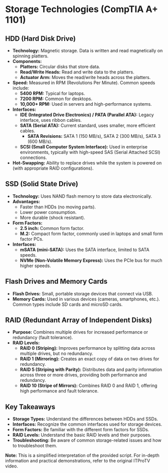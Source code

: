 # Storage Technologies (CompTIA A+ 1101)

## HDD (Hard Disk Drive)
* **Technology:** Magnetic storage. Data is written and read magnetically on spinning platters.
* **Components:**
    * **Platters:** Circular disks that store data.
    * **Read/Write Heads:**  Read and write data to the platters.
    * **Actuator Arm:** Moves the read/write heads across the platters.
* **Speed:** Measured in RPM (Revolutions Per Minute). Common speeds include:
    * **5400 RPM:** Typical for laptops.
    * **7200 RPM:** Common for desktops.
    * **10,000+ RPM:**  Used in servers and high-performance systems.
* **Interfaces:**
    * **IDE (Integrated Drive Electronics) / PATA (Parallel ATA):** Legacy interface, uses ribbon cables.
    * **SATA (Serial ATA):** Current standard, uses smaller, more efficient cables.
        * **SATA Revisions:**  SATA 1 (150 MB/s), SATA 2 (300 MB/s), SATA 3 (600 MB/s).
    * **SCSI (Small Computer System Interface):**  Used in enterprise environments, typically with high-speed SAS (Serial Attached SCSI) connections.
* **Hot-Swapping:** Ability to replace drives while the system is powered on (with appropriate RAID configurations).

## SSD (Solid State Drive)
* **Technology:**  Uses NAND flash memory to store data electronically.
* **Advantages:**
    * Faster than HDDs (no moving parts).
    * Lower power consumption.
    * More durable (shock resistant).
* **Form Factors:**
    * **2.5 inch:**  Common form factor.
    * **M.2:**  Compact form factor, commonly used in laptops and small form factor PCs.
* **Interfaces:**
    * **mSATA (mini-SATA):** Uses the SATA interface, limited to SATA speeds.
    * **NVMe (Non-Volatile Memory Express):**  Uses the PCIe bus for much higher speeds.

## Flash Drives and Memory Cards
* **Flash Drives:**  Small, portable storage devices that connect via USB.
* **Memory Cards:**  Used in various devices (cameras, smartphones, etc.). Common types include SD cards and microSD cards.

## RAID (Redundant Array of Independent Disks)
* **Purpose:** Combines multiple drives for increased performance or redundancy (fault tolerance).
* **RAID Levels:**
    * **RAID 0 (Striping):**  Improves performance by splitting data across multiple drives, but no redundancy.
    * **RAID 1 (Mirroring):**  Creates an exact copy of data on two drives for redundancy.
    * **RAID 5 (Striping with Parity):**  Distributes data and parity information across three or more drives, providing both performance and redundancy.
    * **RAID 10 (Stripe of Mirrors):**  Combines RAID 0 and RAID 1, offering high performance and fault tolerance.

## Key Takeaways
* **Storage Types:**  Understand the differences between HDDs and SSDs.
* **Interfaces:**  Recognize the common interfaces used for storage devices.
* **Form Factors:**  Be familiar with the different form factors for SSDs.
* **RAID Levels:**  Understand the basic RAID levels and their purposes.
* **Troubleshooting:**  Be aware of common storage-related issues and how to troubleshoot them.

**Note:** This is a simplified interpretation of the provided script. For in-depth information and practical demonstrations, refer to the original ITProTV video.